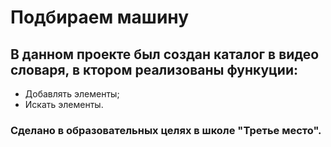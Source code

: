 # Подбираем машину

## В данном проекте был создан каталог в видео словаря, в ктором реализованы функуции:
- Добавлять элементы;
- Искать элементы.

 ### Сделано в образовательных целях в школе "Третье место".
